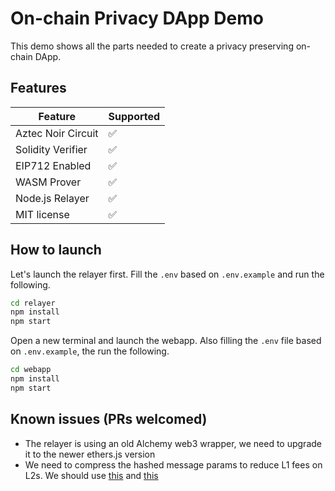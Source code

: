 # On-chain Privacy DApp Demo

This demo shows all the parts needed to create a privacy preserving on-chain DApp.

## Features

| Feature | Supported |
|----------|------------ |
| Aztec Noir Circuit | ✅ |
| Solidity Verifier | ✅ |
| EIP712 Enabled | ✅ |
| WASM Prover | ✅ |
| Node.js Relayer | ✅ |
| MIT license | ✅ |

## How to launch

Let's launch the relayer first. Fill the `.env` based on `.env.example` and run the following.

```bash
cd relayer
npm install
npm start
```

Open a new terminal and launch the webapp. Also filling the `.env` file based on `.env.example`, the run the following.

```bash
cd webapp
npm install
npm start
```

## Known issues (PRs welcomed)

* The relayer is using an old Alchemy web3 wrapper, we need to upgrade it to the newer ethers.js version
* We need to compress the hashed message params to reduce L1 fees on L2s. We should use [this](https://github.com/Bank-of-JubJub/base/blob/2a0247a441463a6619cc8d5f13d81717d166b770/hardhat/contracts/UsingAccountControllers.sol#L158) and [this](https://github.com/Bank-of-JubJub/base/blob/master/circuits/change_eth_signer/src/main.nr)